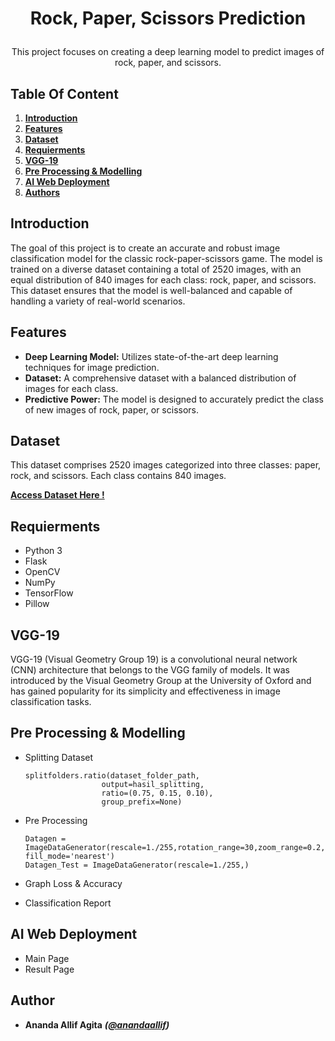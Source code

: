# <p align="center">Rock, Paper, Scissors Prediction</p>
<p align="center">This project focuses on creating a deep learning model to predict images of rock, paper, and scissors.</p>

## Table Of Content
1. [**Introduction**](https://github.com/anandaallif/RPS-AI-Web-Deployment_329/edit/main/README.md#introduction)
2. [**Features**](https://github.com/anandaallif/RPS-AI-Web-Deployment_329/edit/main/README.md#features)
3. [**Dataset**](https://github.com/anandaallif/RPS-AI-Web-Deployment_329/edit/main/README.md#dataset)
4. [**Requierments**](https://github.com/anandaallif/RPS-AI-Web-Deployment_329/edit/main/README.md#requierments)
5. [**VGG-19**](https://github.com/anandaallif/RPS-AI-Web-Deployment_329/edit/main/README.md#vgg-19)
6. [**Pre Processing & Modelling**](https://github.com/anandaallif/RPS-AI-Web-Deployment_329/edit/main/README.md#pre_processing_&_modelling)
7. [**AI Web Deployment**](https://github.com/anandaallif/RPS-AI-Web-Deployment_329/edit/main/README.md#ai_web_deployment)
8. [**Authors**](https://github.com/anandaallif/RPS-AI-Web-Deployment_329/edit/main/README.md#authors)

## Introduction
The goal of this project is to create an accurate and robust image classification model for the classic rock-paper-scissors game. The model is trained on a diverse dataset containing a total of 2520 images, with an equal distribution of 840 images for each class: rock, paper, and scissors. This dataset ensures that the model is well-balanced and capable of handling a variety of real-world scenarios.

## Features
- **Deep Learning Model:** Utilizes state-of-the-art deep learning techniques for image prediction.
- **Dataset:** A comprehensive dataset with a balanced distribution of images for each class.
- **Predictive Power:** The model is designed to accurately predict the class of new images of rock, paper, or scissors.

## Dataset
This dataset comprises 2520 images categorized into three classes: paper, rock, and scissors. Each class contains 840 images.

[**Access Dataset Here !**](https://drive.google.com/file/d/1u_iS39-nPsJMmp5ZS1X4_nrzUvFeEYaw/view?usp=sharing)

## Requierments
* Python 3
* Flask
* OpenCV
* NumPy
* TensorFlow
* Pillow

## VGG-19
VGG-19 (Visual Geometry Group 19) is a convolutional neural network (CNN) architecture that belongs to the VGG family of models. It was introduced by the Visual Geometry Group at the University of Oxford and has gained popularity for its simplicity and effectiveness in image classification tasks.

## Pre Processing & Modelling
* Splitting Dataset

  ~~~
  splitfolders.ratio(dataset_folder_path,
                   output=hasil_splitting,
                   ratio=(0.75, 0.15, 0.10),
                   group_prefix=None)
* Pre Processing
  
  ~~~
  Datagen = ImageDataGenerator(rescale=1./255,rotation_range=30,zoom_range=0.2,horizontal_flip=True, fill_mode='nearest')
  Datagen_Test = ImageDataGenerator(rescale=1./255,)

* Graph Loss & Accuracy
* Classification Report

## AI Web Deployment
* Main Page
* Result Page

## Author
* **Ananda Allif Agita** ***([@anandaallif](https://github.com/anandaallif))***
